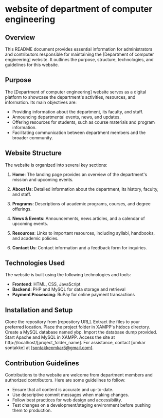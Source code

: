 

#  website of department of computer engineering

## Overview

This README document provides essential information for administrators and contributors responsible for maintaining the [Department of computer engineering] website. It outlines the purpose, structure, technologies, and guidelines for this website.

## Purpose

The [Department of computer engineering] website serves as a digital platform to showcase the department's activities, resources, and information. Its main objectives are:

- Providing information about the department, its faculty, and staff.
- Announcing departmental events, news, and updates.
- Offering resources for students, such as course materials and program information.
- Facilitating communication between department members and the broader community.

## Website Structure

The website is organized into several key sections:

1. **Home**: The landing page provides an overview of the department's mission and upcoming events.

2. **About Us**: Detailed information about the department, its history, faculty, and staff.

3. **Programs**: Descriptions of academic programs, courses, and degree offerings.

4. **News & Events**: Announcements, news articles, and a calendar of upcoming events.

5. **Resources**: Links to important resources, including syllabi, handbooks, and academic policies.

6. **Contact Us**: Contact information and a feedback form for inquiries.

## Technologies Used

The website is built using the following technologies and tools:

- **Frontend**: HTML, CSS, JavaScript
- **Backend**: PHP and MySQL for data storage and retrieval
- **Payment Processing**: RuPay for online payment transactions

## Installation and Setup
Clone the repository from [repository URL].
Extract the files to your preferred location.
Place the project folder in XAMPP's htdocs directory.
Create a MySQL database named ybp.
Import the database dump provided.
Start Apache and MySQL in XAMPP.
Access the site at http://localhost/[project_folder_name].
For assistance, contact [omkar sontakke] at [sontakkeomkar5@gmail.com].

## Contribution Guidelines

Contributions to the website are welcome from department members and authorized contributors. Here are some guidelines to follow:

- Ensure that all content is accurate and up-to-date.
- Use descriptive commit messages when making changes.
- Follow best practices for web design and accessibility.
- Test changes on a development/staging environment before pushing them to production.







